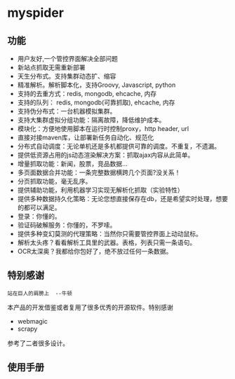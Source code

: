 # myspider
## 功能
- 用户友好,一个管控界面解决全部问题
- 新站点抓取无需重新部署
- 天生分布式。支持集群动态扩、缩容
- 精准解析。解析脚本化，支持Groovy, Javascript, python
- 支持的去重方式：redis, mongodb, ehcache, 内存
- 支持的队列： redis, mongodb(可靠抓取), ehcache, 内存
- 支持伪分布式：一台机器模拟集群。
- 支持大集群虚拟分组功能：隔离故障，降低维护成本。
- 模块化：方便地使用脚本在运行时控制proxy，http header, url
- 直接对接maven库，让部署新任务自动化、规范化
- 分布式自动调度：无论单机还是多机都提供可靠的调度。不重复，不遗漏。
- 提供低资源占用的js动态渲染解决方案：抓取ajax内容从此简单。
- 增量抓取功能：新闻，股票，竞品数据...
- 多页面数据合并功能：一条完整数据横跨几个页面?没关系！
- 分页抓取功能，毫无乱序。
- 提供辅助功能，利用机器学习实现无解析化抓取（实验特性）
- 提供多种数据持久化策略：无论您想直接保存在db，还是希望实时处理，想要的都可以满足。
- 登录：你懂的。
- 验证码破解服务：你懂的，不罗嗦。
- 提供多种变幻莫测的代理策略：当然你只需要管控界面上动动鼠标。
- 解析太头疼？看看解析工具里的武器。表格，列表只需一条语句。
- OCR太深奥？我都给你包好了，绝不放过任何一条数据。

## 特别感谢
```text
站在巨人的肩膀上  --牛顿
```
本产品的开发借鉴或者复用了很多优秀的开源软件。特别感谢

- webmagic
- scrapy

参考了二者很多设计。


## 使用手册
